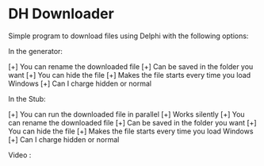 DH Downloader
=============

Simple program to download files using Delphi with the following options:

In the generator:

[+] You can rename the downloaded file
[+] Can be saved in the folder you want
[+] You can hide the file
[+] Makes the file starts every time you load Windows
[+] Can I charge hidden or normal

In the Stub:

[+] You can run the downloaded file in parallel
[+] Works silently
[+] You can rename the downloaded file
[+] Can be saved in the folder you want
[+] You can hide the file
[+] Makes the file starts every time you load Windows
[+] Can I charge hidden or normal

Video : 
